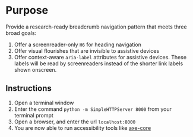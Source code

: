 # Purpose

Provide a research-ready breadcrumb navigation pattern that meets three broad goals:

1. Offer a screenreader-only `H6` for heading navigation
2. Offer visual flourishes that are invisible to assistive devices
3. Offer context-aware `aria-label` attributes for assistive devices. These labels will be read by screenreaders instead of the shorter link labels shown onscreen.

## Instructions

1. Open a terminal window
2. Enter the command `python -m SimpleHTTPServer 8000` from your terminal prompt
3. Open a browser, and enter the url `localhost:8000`
4. You are now able to run accessibility tools like [axe-core](https://github.com/dequelabs/axe-core)